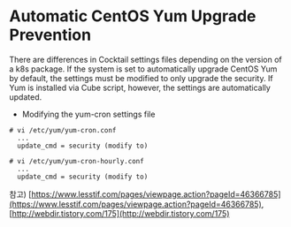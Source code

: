 # Automatic CentOS Yum Upgrade Prevention

There are differences in Cocktail settings files depending on the version of a k8s package. If the system is set to automatically upgrade CentOS Yum by default, the settings must be modified to only upgrade the security. If Yum is installed via Cube script, however, the settings are automatically updated.

* Modifying the yum-cron settings file

```
# vi /etc/yum/yum-cron.conf
  ...
  update_cmd = security (modify to)

# vi /etc/yum/yum-cron-hourly.conf
  ...
  update_cmd = security (modify to)
```

참고\) [https://www.lesstif.com/pages/viewpage.action?pageId=46366785](https://www.lesstif.com/pages/viewpage.action?pageId=46366785), [http://webdir.tistory.com/175](http://webdir.tistory.com/175)

